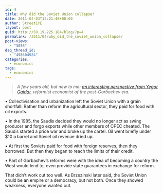 ```yaml
---
id: 4
title: Why did the Soviet Union collapse?
date: 2011-04-03T12:21:48+00:00
author: StreetEYE
layout: post
guid: http://50.19.225.184/blog/?p=4
permalink: /2011/04/why_did_the_soviet_union_collapse/
post-views:
  - "3036"
dsq_thread_id:
  - "498604984"
categories:
  - economics
tags:
  - economics
---
```

> *A few years old, but new to me: [an interesting perspective from Yegor Gaidar](http://www.aei.org/issue/25991), reformist economist of the post-Gorbachev era.*
<!--more-->
&bull; Collectivisation and urbanization left the Soviet Union with a grain shortfall. Rather than reform the agricultural sector, they paid for food with oil exports.

&bull; In the 1985, the Saudis decided they would no longer act as swing producer and forgo exports while other members of OPEC cheated. The Saudis started a price war and broke up the cartel. Oil went briefly under $10 a barrel and Soviet oil revenue dried up.

&bull; At first the Soviets paid for food with foreign reserves, then they borrowed. But then they began to reach the limits of their credit.

&bull; Part of Gorbachev’s reforms were with the idea of becoming a country the West would lend to, even provide state guarantees in exchange for reform.

That didn’t work out too well. As Brzezinski later said, the Soviet Union could be an empire or a democracy, but not both. Once they showed weakness, everyone wanted out.

